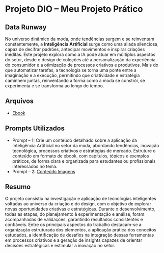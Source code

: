 # Projeto DIO – Meu Projeto Prático

## Data Runway
No universo dinâmico da moda, onde tendências surgem e se reinventam constantemente, a **Inteligência Artificial** surge como uma aliada silenciosa, capaz de decifrar padrões, antecipar movimentos e inspirar criações inéditas. Este projeto explora como a IA pode atuar em múltiplos aspectos do setor, desde o design de coleções até a personalização da experiência do consumidor e a otimização de processos criativos e produtivos. Mais do que automatizar tarefas, a tecnologia se torna uma ponte entre a imaginação e a execução, permitindo que criatividade e estratégia caminhem juntas, reinventando a forma como a moda se constrói, se experimenta e se transforma ao longo do tempo.

## Arquivos
- [Ebook](./datarunway.pdf)

## Prompts Utilizados
- Prompt – 1: Crie um conteúdo detalhado sobre a aplicação da Inteligência Artificial no setor da moda, abordando tendências, inovação tecnológica, processos criativos e estratégias de mercado. Estruture o conteúdo em formato de ebook, com capítulos, tópicos e exemplos práticos, de forma clara e organizada para estudantes ou profissionais interessados no tema.
- Prompt – 2: [Conteúdo Imagens](./LeonardoAI–Prompts.pdf)

## Resumo 
O projeto consistiu na investigação e aplicação de tecnologias inteligentes voltadas ao universo da criação e do design, com o objetivo de explorar novas oportunidades criativas e estratégicas. Durante o desenvolvimento, todas as etapas, do planejamento à experimentação e análise, foram acompanhadas de validações, garantindo resultados consistentes e confiáveis. Entre os principais aspectos do trabalho destacam-se a organização estruturada dos elementos, a aplicação prática dos conceitos estudados, a identificação de desafios na integração dessas ferramentas em processos criativos e a geração de insights capazes de orientar decisões estratégicas e estimular a inovação no setor.


